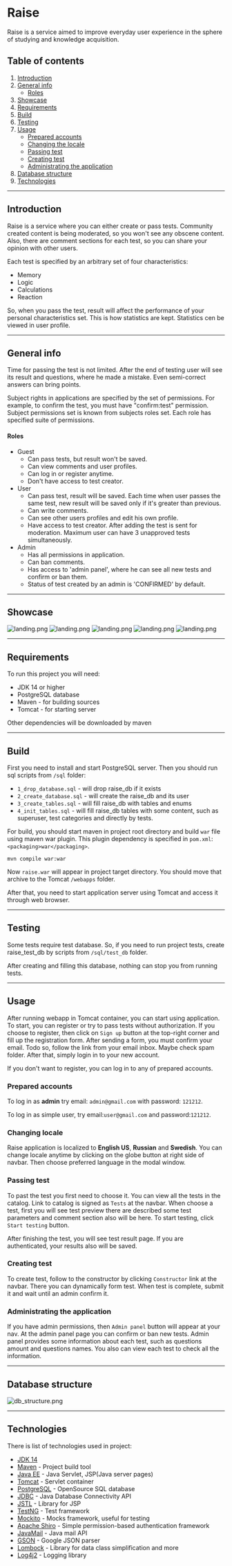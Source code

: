 # Raise

Raise is a service aimed to improve everyday user experience in the sphere of studying and
knowledge acquisition.

## Table of contents
1. [Introduction](#Introduction)
2. [General info](#General-info)
    - [Roles](#Roles)
3. [Showcase](#Showcase)
4. [Requirements](#Requirements)
5. [Build](#Build)
6. [Testing](#Testing)
7. [Usage](#Usage)
    - [Prepared accounts](#Prepared-accounts)
    - [Changing the locale](#Changing-locale)
    - [Passing test](#Passing-test)
    - [Creating test](#Creating-test)
    - [Administrating the application](#Administrating-the-application)
7. [Database structure](#Database-structure)
7. [Technologies](#Technologies)
___
## Introduction
Raise is a service where you can either create or pass tests. Community created content
is being moderated, so you won't see any obscene content. Also, there are comment
sections for each test, so you can share your opinion with other users.

Each test is specified by an arbitrary set of four characteristics:
- Memory
- Logic
- Calculations
- Reaction

So, when you pass the test, result will affect the performance of your personal
characteristics set. This is how statistics are kept. Statistics cen be viewed in 
user profile.

___

## General info

Time for passing the test is not limited. After the end of testing user will see its result and 
questions, where he made a mistake. Even semi-correct answers can bring points.

Subject rights in applications are specified by the set of permissions. For example, 
to confirm the test, you must have "confirm:test" permission. Subject permissions set
is known from subjects roles set. Each role has specified suite of permissions. 

#### Roles
- Guest 
    - Can pass tests, but result won't be saved. 
    - Can view comments and user profiles.
    - Can log in or register anytime. 
    - Don't have access to test creator.
- User 
    - Сan pass test, result will be saved. Each time when user passes the same test, 
  new result will be saved only if it's greater than previous. 
    - Сan write comments. 
    - Сan see other users profiles and edit his own profile. 
    - Have access to test creator. After adding the test is sent for moderation. Maximum user can have 3 unapproved
  tests simultaneously.
- Admin 
  - Has all permissions in application.
  - Can ban comments.
  - Has access to 'admin panel', where he can
    see all new tests and confirm or ban them. 
  - Status of test created by an admin
    is 'CONFIRMED' by default.
    
___
## Showcase

![landing.png](readme/landing-sm.png)
![landing.png](readme/admin-sm.png)
![landing.png](readme/catalog-sm.png)
![landing.png](readme/profile-sm.png)
![landing.png](readme/creator-sm.png)

[comment]: <> (![landing.png]&#40;readme/landing.png&#41;)

[comment]: <> (![creator.png]&#40;readme/creator.png&#41;)

[comment]: <> (![catalog.png]&#40;readme/catalog.png&#41;)

[comment]: <> (![profile.png]&#40;readme/profile.png&#41;)

[comment]: <> (![admin.png]&#40;readme/admin.png&#41;)

___
## Requirements

To run this project you will need:
- JDK 14 or higher
- PostgreSQL database
- Maven - for building sources
- Tomcat - for starting server

Other dependencies will be downloaded by maven
___
## Build

First you need to install and start PostgreSQL server. Then you should run sql scripts
from `/sql` folder:
- `1_drop_database.sql` - will drop raise_db if it exists
- `2_create_database.sql` - will create the raise_db and its user
- `3_create_tables.sql` - will fill raise_db with tables and enums
- `4_init_tables.sql` - will fill raise_db tables with some content, such as superuser,
  test categories and directly by tests.

For build, you should start maven in project root directory and build `war` file 
using maven war plugin. This plugin dependency is specified in `pom.xml`: `<packaging>war</packaging>`.

`mvn compile war:war
`

Now `raise.war` will appear in project target directory. You should move that
archive to the Tomcat `/webapps` folder.

After that, you need to start application server using Tomcat and access it through
web browser.
___
## Testing

Some tests require test database. So, if you need to run project tests, create
raise_test_db by scripts from `/sql/test_db` folder.

After creating and filling this database, nothing can stop you from running tests.

___
## Usage
After running webapp in Tomcat container, you can start using application. 
To start, you can register or try to pass tests without authorization. If you choose
to register, then click on `Sign up` button at the top-right corner and fill up the
registration form. After sending a form, you must confirm your email. Todo so, follow
the link from your email inbox. Maybe check spam folder. After that, simply login in 
to your new account.

If you don't want to register, you can log in to any of prepared accounts. 

### Prepared accounts
To log in 
as **admin** try email: `admin@gmail.com` with password: `121212`.

To log in as simple user, 
try email:`user@gmail.com` and password:`121212`.

### Changing locale
Raise application is localized to **English US**, **Russian** and **Swedish**. You can 
change locale anytime by clicking on the globe button at right side of navbar. Then choose 
preferred language in the modal window.

### Passing test
To past the test you first need to choose it. You can view all the tests in the catalog.
Link to catalog is signed as `Tests` at the navbar. When choose a test, 
first you will see test preview there are described some test parameters and comment 
section also will be here. To start testing, click `Start testing` button.

After finishing the test, you will see test result page. If you are authenticated, your
results also will be saved.

### Creating test
To create test, follow to the constructor by clicking `Constructor` link at the navbar.
There you can dynamically form test. When test is complete, submit it and wait until 
an admin confirm it.

### Administrating the application
If you have admin permissions, then `Admin panel` button will appear at your nav. At the
admin panel page you can confirm or ban new tests. Admin panel provides some information
about each test, such as questions amount and questions names. 
You also can view each test to check all the information.



___
## Database structure
![db_structure.png](readme/db_structure.png)
___
## Technologies

There is list of technologies used in project:
- [JDK 14](https://www.oracle.com/java/technologies/javase/jdk14-archive-downloads.html)
- [Maven](https://maven.apache.org/) - Project build tool
- [Java EE](https://www.oracle.com/java/technologies/java-ee-glance.html) - Java Servlet, JSP(Java server pages)
- [Tomcat](http://tomcat.apache.org/) - Servlet container
- [PostgreSQL](https://www.postgresql.org/) - OpenSource SQL database
- [JDBC](https://docs.oracle.com/javase/8/docs/technotes/guides/jdbc/) - Java Database Connectivity API
- [JSTL](https://docs.oracle.com/javaee/5/tutorial/doc/bnake.html) - Library for JSP
- [TestNG](https://testng.org/doc/) - Test framework
- [Mockito](https://site.mockito.org/) - Mocks framework, useful for testing
- [Apache Shiro](https://shiro.apache.org/) - Simple permission-based authentication framework
- [JavaMail](https://www.oracle.com/java/technologies/javamail.html) - Java mail API
- [GSON](https://www.oracle.com/java/technologies/javamail.html) - Google JSON parser
- [Lombock](https://projectlombok.org/) - Library for data class simplification and more
- [Log4j2](https://logging.apache.org/log4j/2.x/) - Logging library
